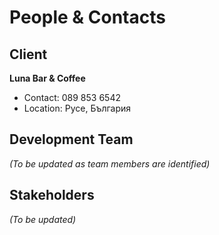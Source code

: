 # People & Contacts

## Client

**Luna Bar & Coffee**
- Contact: 089 853 6542
- Location: Русе, България

## Development Team

*(To be updated as team members are identified)*

## Stakeholders

*(To be updated)*


